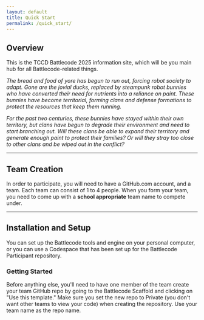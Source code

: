 ```yaml
---
layout: default
title: Quick Start
permalink: /quick_start/
---
```

## Overview

This is the TCCD Battlecode 2025 information site, which will be you main hub for all Battlecode-related things.

_The bread and food of yore has begun to run out, forcing robot society to adapt. Gone are the jovial ducks, replaced by steampunk robot bunnies who have converted their need for nutrients into a reliance on paint. These bunnies have become territorial, forming clans and defense formations to protect the resources that keep them running._

_For the past two centuries, these bunnies have stayed within their own territory, but clans have begun to degrade their environment and need to start branching out. Will these clans be able to expand their territory and generate enough paint to protect their families? Or will they stray too close to other clans and be wiped out in the conflict?_

* * *

## Team Creation

In order to participate, you will need to have a GitHub.com account, and a team. Each team can consist of 1 to 4 people. When you form your team, you need to come up with a **school appropriate** team name to compete under.

* * *

## Installation and Setup

You can set up the Battlecode tools and engine on your personal computer, or you can use a Codespace that has been set up for the Battlecode Participant repository.

### Getting Started

Before anything else, you'll need to have one member of the team create your team GitHub repo by going to the Battlecode Scaffold and clicking on "Use this template." Make sure you set the new repo to Private (you don't want other teams to view your code) when creating the repository. Use your team name as the repo name.

